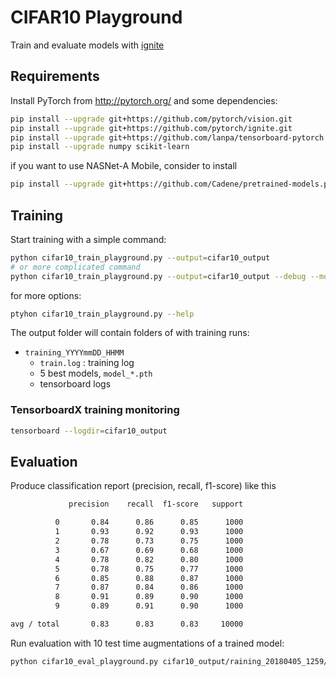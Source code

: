 # CIFAR10 Playground

Train and evaluate models with [ignite](https://github.com/pytorch/ignite)

## Requirements

Install PyTorch from http://pytorch.org/ and some dependencies:

```bash
pip install --upgrade git+https://github.com/pytorch/vision.git
pip install --upgrade git+https://github.com/pytorch/ignite.git
pip install --upgrade git+https://github.com/lanpa/tensorboard-pytorch.git
pip install --upgrade numpy scikit-learn
```

if you want to use NASNet-A Mobile, consider to install
```bash
pip install --upgrade git+https://github.com/Cadene/pretrained-models.pytorch.git
```  

## Training

Start training with a simple command:
```bash
python cifar10_train_playground.py --output=cifar10_output
# or more complicated command
python cifar10_train_playground.py --output=cifar10_output --debug --model=vgg16_bn --lr=0.0005234 --gamma=0.98 --restart_every=20 --imgaugs=imgaugs_YCbCr.py
```
for more options:
```bash
ptyhon cifar10_train_playground.py --help
```

The output folder will contain folders of with training runs:
- `training_YYYYmmDD_HHMM`
    - `train.log` : training log
    - 5 best models, `model_*.pth`
    - tensorboard logs

### TensorboardX training monitoring

```bash
tensorboard --logdir=cifar10_output
``` 

## Evaluation

Produce classification report (precision, recall, f1-score) like this
```bash
             precision    recall  f1-score   support

          0       0.84      0.86      0.85      1000
          1       0.93      0.92      0.93      1000
          2       0.78      0.73      0.75      1000
          3       0.67      0.69      0.68      1000
          4       0.78      0.82      0.80      1000
          5       0.78      0.75      0.77      1000
          6       0.85      0.88      0.87      1000
          7       0.87      0.84      0.86      1000
          8       0.91      0.89      0.90      1000
          9       0.89      0.91      0.90      1000

avg / total       0.83      0.83      0.83     10000
```
Run evaluation with 10 test time augmentations of a trained model:
```bash
python cifar10_eval_playground.py cifar10_output/raining_20180405_1259/model_SqueezeNetV11BN_48_val_loss\=0.6439508.pth --output=cifar10_output --n_tta=10
```


 